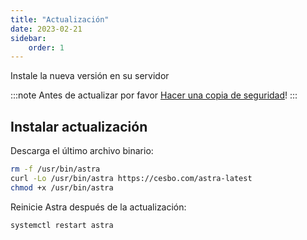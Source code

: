 ```yaml
---
title: "Actualización"
date: 2023-02-21
sidebar:
    order: 1
---
```


Instale la nueva versión en su servidor

:::note
Antes de actualizar por favor [Hacer una copia de seguridad](https://help.cesbo.com/astra/admin-guide/administration/backup)!
:::

## Instalar actualización[](https://help.cesbo.com/astra/admin-guide/administration/update#install-update)

Descarga el último archivo binario:

```sh
rm -f /usr/bin/astra
curl -Lo /usr/bin/astra https://cesbo.com/astra-latest
chmod +x /usr/bin/astra
```

Reinicie Astra después de la actualización:

```
systemctl restart astra
```
